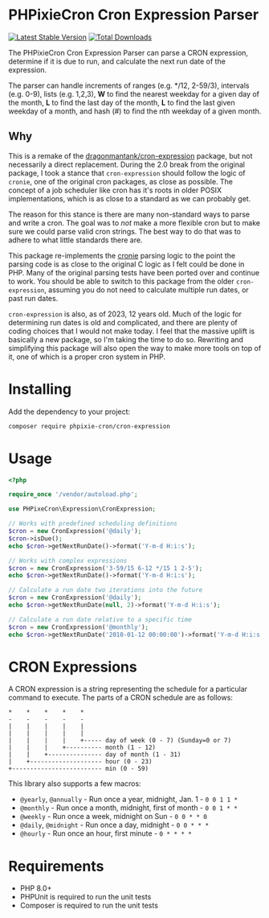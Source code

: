 PHPixieCron Cron Expression Parser
==================================

[![Latest Stable Version](https://poser.pugx.org/phpixie-cron/cron-expression/v/stable.png)](https://packagist.org/packages/phpixie-cron/cron-expression) [![Total Downloads](https://poser.pugx.org/phpixie-cron/cron-expression/downloads.png)](https://packagist.org/packages/phpixie-cron/cron-expression)

The PHPixieCron Cron Expression Parser can parse a CRON expression, determine if it is
due to run, and calculate the next run date of the expression.

The parser can handle increments of ranges (e.g. */12, 2-59/3), intervals (e.g. 0-9),
lists (e.g. 1,2,3), **W** to find the nearest weekday for a given day of the month, **L** to
find the last day of the month, **L** to find the last given weekday of a month, and hash
(#) to find the nth weekday of a given month.

Why
---

This is a remake of the [dragonmantank/cron-expression](https://github.com/dragonmantank/cron-expression) package, but
not necessarily a direct replacement. During the 2.0 break from the original package, I took a stance that `cron-expression`
should follow the logic of `cronie`, one of the original cron packages, as close as possible. The concept of a job scheduler
like cron has it's roots in older POSIX implementations, which is as close to a standard as we can probably get.

The reason for this stance is there are many non-standard ways to parse and write a cron. The goal was to _not_ make a
more flexible cron but to make sure we could parse valid cron strings. The best way to do that was to adhere to what
little standards there are.

This package re-implements the [cronie](https://github.com/cronie-crond/cronie) parsing logic to the point the parsing
code is as close to the original C logic as I felt could be done in PHP. Many of the original parsing tests have been
ported over and continue to work. You should be able to switch to this package from the older `cron-expression`, assuming
you do not need to calculate multiple run dates, or past run dates. 

`cron-expression` is also, as of 2023, 12 years old. Much of the logic for determining run dates is old and complicated,
and there are plenty of coding choices that I would not make today. I feel that the massive uplift is basically a new
package, so I'm taking the time to do so. Rewriting and simplifying this package will also open the way to make more
tools on top of it, one of which is a proper cron system in PHP. 

Installing
==========

Add the dependency to your project:

```bash
composer require phpixie-cron/cron-expression
```

Usage
=====
```php
<?php

require_once '/vendor/autoload.php';

use PHPixeCron\Expression\CronExpression;

// Works with predefined scheduling definitions
$cron = new CronExpression('@daily');
$cron->isDue();
echo $cron->getNextRunDate()->format('Y-m-d H:i:s');

// Works with complex expressions
$cron = new CronExpression('3-59/15 6-12 */15 1 2-5');
echo $cron->getNextRunDate()->format('Y-m-d H:i:s');

// Calculate a run date two iterations into the future
$cron = new CronExpression('@daily');
echo $cron->getNextRunDate(null, 2)->format('Y-m-d H:i:s');

// Calculate a run date relative to a specific time
$cron = new CronExpression('@monthly');
echo $cron->getNextRunDate('2010-01-12 00:00:00')->format('Y-m-d H:i:s');
```

CRON Expressions
================

A CRON expression is a string representing the schedule for a particular command to execute.  The parts of a CRON schedule are as follows:

    *    *    *    *    *
    -    -    -    -    -
    |    |    |    |    |
    |    |    |    |    |
    |    |    |    |    +----- day of week (0 - 7) (Sunday=0 or 7)
    |    |    |    +---------- month (1 - 12)
    |    |    +--------------- day of month (1 - 31)
    |    +-------------------- hour (0 - 23)
    +------------------------- min (0 - 59)

This library also supports a few macros:

* `@yearly`, `@annually` - Run once a year, midnight, Jan. 1 - `0 0 1 1 *`
* `@monthly` - Run once a month, midnight, first of month - `0 0 1 * *`
* `@weekly` - Run once a week, midnight on Sun - `0 0 * * 0`
* `@daily`, `@midnight` - Run once a day, midnight - `0 0 * * *`
* `@hourly` - Run once an hour, first minute - `0 * * * *`

Requirements
============

- PHP 8.0+
- PHPUnit is required to run the unit tests
- Composer is required to run the unit tests

